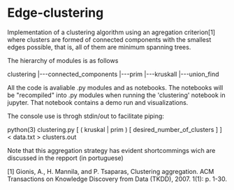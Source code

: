# Edge-clustering

Implementation of a clustering algorithm using an agregation criterion[1] where 
clusters are formed of connected components with the smallest edges possible,
that is, all of them are minimum spanning trees.

The hierarchy of modules is as follows

clustering
|---connected_components
|---prim
|---kruskall
    |---union_find

All the code is avaliable .py modules and as notebooks. 
The notebooks will be "recompiled" into .py modules when running the 'clustering' notebook in jupyter.
That notebook contains a demo run and visualizations.

The console use is throgh stdin/out to facilitate piping:

python(3) clustering.py [ ( kruskal | prim ) [ desired_number_of_clusters ] ] < data.txt > clusters.out

Note that this aggregation strategy has evident shortcommings wich are discussed in the repport (in portuguese)

[1] Gionis,	 A.,	 H.	 Mannila,	 and	 P.	 Tsaparas,	 Clustering	 aggregation.	 ACM	 Transactions	 on	
Knowledge	Discovery	from	Data	(TKDD),	2007.	1(1):	p.	1-30.
